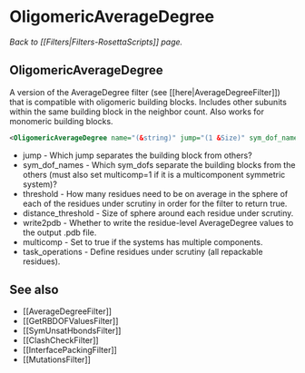 # OligomericAverageDegree
*Back to [[Filters|Filters-RosettaScripts]] page.*
## OligomericAverageDegree

A version of the AverageDegree filter (see [[here|AverageDegreeFilter]]) that is compatible with oligomeric building blocks. Includes other subunits within the same building block in the neighbor count. Also works for monomeric building blocks.

```xml
<OligomericAverageDegree name="(&string)" jump="(1 &Size)" sym_dof_names="('' &string)" threshold="(0 &Size)" distance_threshold="(10.0 &Real)" multicomp="(0 &bool)" write2pdb="(0 &bool)" task_operations="(comma-delimited list of task operations)" />
```

-   jump - Which jump separates the building block from others?
-   sym\_dof\_names - Which sym\_dofs separate the building blocks from the others (must also set multicomp=1 if it is a multicomponent symmetric system)?
-   threshold - How many residues need to be on average in the sphere of each of the residues under scrutiny in order for the filter to return true.
-   distance\_threshold - Size of sphere around each residue under scrutiny.
-   write2pdb - Whether to write the residue-level AverageDegree values to the output .pdb file.
-   multicomp - Set to true if the systems has multiple components.
-   task\_operations - Define residues under scrutiny (all repackable residues).

## See also

* [[AverageDegreeFilter]]
* [[GetRBDOFValuesFilter]]
* [[SymUnsatHbondsFilter]]
* [[ClashCheckFilter]]
* [[InterfacePackingFilter]]
* [[MutationsFilter]]
